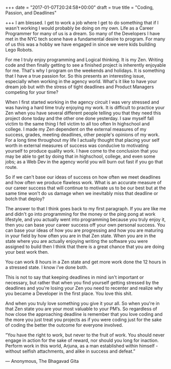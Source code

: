 +++
date = "2017-01-07T20:24:58+00:00"
draft = true
title = "Coding, Passion, and Deadlines"

+++
I am blessed. I get to work a job where I get to do something that if I wasn't working I would probably be doing on my own. Life as a Career Programmer for many of us is a dream. So many of the Developers I have met in the NYC tech scene have a fundamental desire to program. For many of us this was a hobby we have engaged in since we were kids building Lego Robots. 


For me I truly enjoy programming and Logical thinking. It is my Zen. Writing code and then finally getting to see a finished project is inherently enjoyable for me. That's why I program on the weekends and holidays. It is something that I have a true passion for. So this presents an interesting issue, especially when working in the agency world. What's it like to have your dream job but with the stress of tight deadlines and Product Managers competing for your time?


When I first started working in the agency circuit I was very stressed and was having a hard time truly enjoying my work. It is difficult to practice your Zen when you have several different people telling you that they need this project done today and the other one done yesterday. I saw myself fall victim to the same thing I fell victim to all too often In highschool and college. I made my Zen dependent on the external measures of my success, grades, meeting deadlines, other people's opinions of my work.  For a long time throughout my life I actually thought that placing your self worth in external measures of success was conducive to motivating yourself to produce quality work. I have come to the conclusion that you may be able to get by doing that in highschool, college, and even some jobs; as a Web Dev in the agency world you will burn out fast if you go that route.


So if we can't base our ideas of success on how often we meet deadlines and how often we produce flawless work. What is an accurate measure of our career success that will continue to motivate us to be our best but at the same time won't do us damage when we inevitably miss that deadline or botch that deploy? 


The answer to that I think goes back to my first paragraph. If you are like me and didn't go into programming for the money or the ping pong at work lifestyle, and you actually went into programming because you truly enjoy it, then you can base your career success off your own personal success. You can base your ideas of how you are progressing and how you are maturing in your field by how often you are in that Zen state. When you are in the state where you are actually enjoying writing the software you were assigned to build then I think that there is a great chance that you are doing your best work then. 


You can work 8 hours in a Zen state and get more work done the 12 hours in a stressed state. I know i’ve done both. 


This is not to say that keeping deadlines in mind isn't important or necessary, but rather that when you find yourself getting stressed by the deadlines and you're losing your Zen you need to recenter and realize why you became a Developer in the first place. You love this shit. 


And when you truly love something you give it your all. So when you're in that Zen state you are your most valuable to your PM’s. So regardless of how close the approaching deadline is remember that you love coding and the more you just treat you projects as if you were coding just for the sake of coding the better the outcome for everyone involved. 









“You have the right to work, but never to the fruit of work. You should never engage in action for the sake of reward, nor should you long for inaction. Perform work in this world, Arjuna, as a man established within himself - without selfish attachments, and alike in success and defeat.”

― Anonymous, The Bhagavad Gita